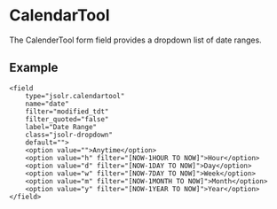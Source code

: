 # CalendarTool

The CalenderTool form field provides a dropdown list of date ranges.

## Example

```
<field
    type="jsolr.calendartool"
    name="date"
    filter="modified_tdt"
    filter_quoted="false"
    label="Date Range"
    class="jsolr-dropdown"
    default="">
    <option value="">Anytime</option>
    <option value="h" filter="[NOW-1HOUR TO NOW]">Hour</option>
    <option value="d" filter="[NOW-1DAY TO NOW]">Day</option>
    <option value="w" filter="[NOW-7DAY TO NOW]">Week</option>
    <option value="m" filter="[NOW-1MONTH TO NOW]">Month</option>
    <option value="y" filter="[NOW-1YEAR TO NOW]">Year</option>
</field>
```




